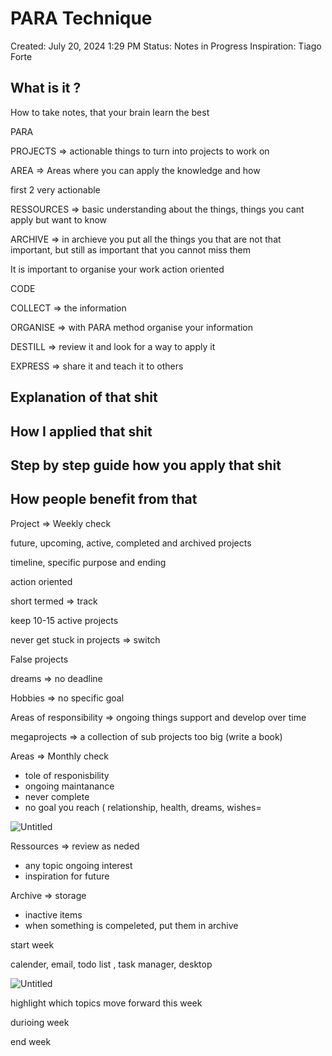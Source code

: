 # PARA Technique

Created: July 20, 2024 1:29 PM
Status: Notes in Progress
Inspiration: Tiago Forte

## What is it ?

How to take notes, that your brain learn the best

PARA

PROJECTS ⇒ actionable things to turn into projects to work on

AREA ⇒ Areas where you can apply the knowledge and how

first 2 very actionable

RESSOURCES ⇒ basic understanding about the things, things you cant apply but want to know

ARCHIVE ⇒ in archieve you put all the things you that are not that important, but still as important that you cannot miss them 

It is important to organise your work action oriented

CODE

COLLECT ⇒ the information

ORGANISE ⇒ with PARA method organise your information

DESTILL ⇒ review it and look for a way to apply it

EXPRESS ⇒ share it and teach it to others

## Explanation of that shit

## How I applied that shit

## Step by step guide how you apply that shit

## How people benefit from that

Project ⇒ Weekly check

future, upcoming, active, completed and archived projects 

timeline, specific purpose and ending

action oriented

short termed ⇒ track 

keep 10-15 active projects

never get stuck in projects ⇒  switch

False projects

dreams ⇒ no deadline

Hobbies ⇒ no specific goal

Areas of responsibility ⇒ ongoing things support and develop over time 

megaprojects ⇒ a collection of sub projects too big (write a book) 

Areas ⇒  Monthly check

- tole of responisbility
- ongoing maintanance
- never complete
- no goal you reach ( relationship, health, dreams, wishes=

![Untitled](PARA%20Technique%20d3b3fc7e1250466bbee1fd3dd257ea2b/Untitled.png)

Ressources ⇒ review as neded

- any topic ongoing interest
- inspiration for future

Archive ⇒ storage

- inactive items
- when something is compeleted, put them in archive

start week

calender, email, todo list , task manager, desktop

![Untitled](PARA%20Technique%20d3b3fc7e1250466bbee1fd3dd257ea2b/Untitled%201.png)

highlight which topics move forward this week

durioing week

end week